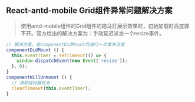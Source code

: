 ## React-antd-mobile Grid组件异常问题解决方案

> 使用antd-mobile组件的Grid组件的跑马灯展示效果时，初始加载时高度撑不开。官方给出的解决方案为：手动延迟派发一个resize事件。

```js
// 解决方案，在componentDidMount时进行一次事件派发
componentDidMount () {
  this.eventTimer = setTimeout(() => {
    window.dispatchEvent(new Event('resize'));
  }, 0);
}
componentWillUnmount () {
  // 清除延时器任务
  clearTimeout(this.eventTimer);
}
```